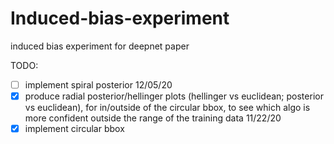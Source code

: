 # Induced-bias-experiment
induced bias experiment for deepnet paper

TODO:

- [ ] implement spiral posterior
12/05/20
- [x] produce radial posterior/hellinger plots (hellinger vs euclidean; posterior vs euclidean), for in/outside of the circular bbox, to see which algo is more confident outside the range of the training data
11/22/20
- [x] implement circular bbox
